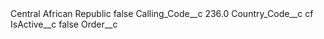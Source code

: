 <?xml version="1.0" encoding="UTF-8"?>
<CustomMetadata xmlns="http://soap.sforce.com/2006/04/metadata" xmlns:xsi="http://www.w3.org/2001/XMLSchema-instance" xmlns:xsd="http://www.w3.org/2001/XMLSchema">
    <label>Central African Republic</label>
    <protected>false</protected>
    <values>
        <field>Calling_Code__c</field>
        <value xsi:type="xsd:double">236.0</value>
    </values>
    <values>
        <field>Country_Code__c</field>
        <value xsi:type="xsd:string">cf</value>
    </values>
    <values>
        <field>IsActive__c</field>
        <value xsi:type="xsd:boolean">false</value>
    </values>
    <values>
        <field>Order__c</field>
        <value xsi:nil="true"/>
    </values>
</CustomMetadata>
